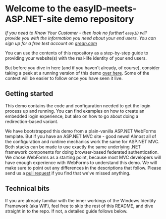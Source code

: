 # Welcome to the easyID-meets-ASP.NET-site demo repository

*If you need to Know Your Customer - then look no further! 
`easyID` will provide you with the information you need about your end users.
You can sign up for a free test account on [grean.com](https://www.grean.com)*

You can use the contents of this repository as a step-by-step guide to providing your website(s) with the real-life identity of your end users.

But before you dive in here (and if you haven't already, of course), consider taking a peek at a running version of 
this demo [over here](https://www.prove.id). Some of the context will be easier to follow once you have seen it live.

## Getting started
This demo contains the code and configuration needed to get the login process up and running.
You can find examples on how to create an embedded login experience, but also on how to go about 
doing a redirection-based variant. 

We have bootstrapped this demo from a plain-vanilla ASP.NET WebForms template. But if you have 
an ASP.NET MVC site - good news! Almost all of the configuration and runtime mechanics work the same for ASP.NET MVC.
Both stacks can be made to use exactly the same underlying .NET framework components for doing browser-based federated authentication. 
We chose WebForms as a starting point, because most MVC developers will have enough experience with WebForms to understand this demo.
We will make sure to point out any differences in the descriptions that follow.
Please send us a [pull request](https://github.com/GreanTech/easyiddemo/pulls) if you find that we've missed anything.

## Technical bits
If you are already familiar with the inner workings of the Windows Identity Framework (aka WIF), 
feel free to skip the rest of this README, and dive straight in to the repo.
If not, a detailed guide follows below. 


